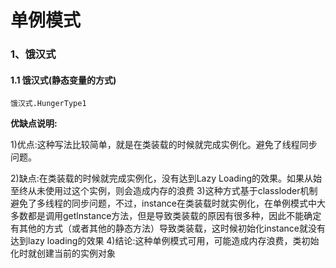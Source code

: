 # 单例模式

### 1、饿汉式
#### 1.1 饿汉式(静态变量的方式)
```
饿汉式.HungerType1
```

**优缺点说明:**

1)优点:这种写法比较简单，就是在类装载的时候就完成实例化。避免了线程同步问题。

2)缺点:在类装载的时候就完成实例化，没有达到Lazy Loading的效果。如果从始至终从未使用过这个实例，则会造成内存的浪费
3)这种方式基于classloder机制避免了多线程的同步问题，不过，instance在类装载时就实例化，在单例模式中大多数都是调用getlnstance方法，但是导致类装载的原因有很多种，因此不能确定有其他的方式（或者其他的静态方法）导致类装载，这时候初始化instance就没有达到lazy loading的效果
4)结论:这种单例模式可用，可能造成内存浪费，类初始化时就创建当前的实例对象
